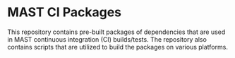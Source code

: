 # MAST CI Packages
This repository contains pre-built packages of dependencies that are used in MAST continuous integration (CI) builds/tests. The repository also contains scripts that are utilized to build the packages on various platforms.